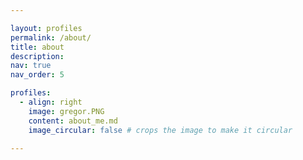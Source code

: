 ```yaml
---

layout: profiles
permalink: /about/
title: about
description:
nav: true
nav_order: 5

profiles:
  - align: right
    image: gregor.PNG
    content: about_me.md
    image_circular: false # crops the image to make it circular

---
```

    


